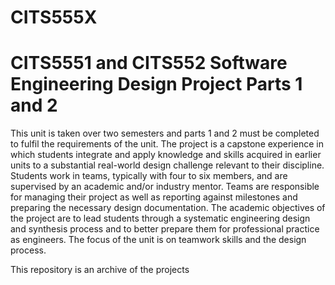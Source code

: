 # CITS555X

# CITS5551 and CITS552 Software Engineering Design Project Parts 1 and 2

This unit is taken over two semesters and parts 1 and 2 must be completed to fulfil the requirements of the unit. The project is a capstone experience in which students integrate and apply knowledge and skills acquired in earlier units to a substantial real-world design challenge relevant to their discipline. Students work in teams, typically with four to six members, and are supervised by an academic and/or industry mentor. Teams are responsible for managing their project as well as reporting against milestones and preparing the necessary design documentation. The academic objectives of the project are to lead students through a systematic engineering design and synthesis process and to better prepare them for professional practice as engineers. The focus of the unit is on teamwork skills and the design process.

This repository is an archive of the projects
